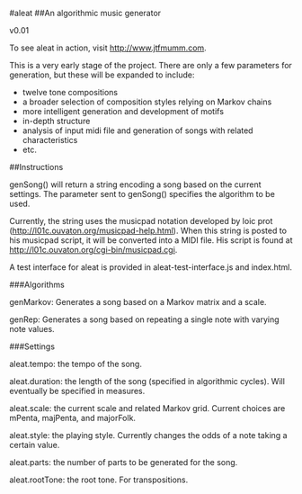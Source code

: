 #aleat
##An algorithmic music generator

v0.01

To see aleat in action, visit http://www.jtfmumm.com.

This is a very early stage of the project.  There are only a few
parameters for generation, but these will be expanded to include:

- twelve tone compositions
- a broader selection of composition styles relying on Markov chains
- more intelligent generation and development of motifs
- in-depth structure
- analysis of input midi file and generation of songs with related characteristics
- etc.

##Instructions

genSong() will return a string encoding a song based on the current settings.
The parameter sent to genSong() specifies the algorithm to be used.

Currently, the string uses the musicpad notation developed by loic prot
(http://l01c.ouvaton.org/musicpad-help.html).  When this string is posted to his
musicpad script, it will be converted into a MIDI file.  His script is found at
http://l01c.ouvaton.org/cgi-bin/musicpad.cgi.

A test interface for aleat is provided in aleat-test-interface.js and index.html.

###Algorithms

genMarkov: Generates a song based on a Markov matrix and a scale.

genRep: Generates a song based on repeating a single note with varying note values.

###Settings

aleat.tempo: the tempo of the song.

aleat.duration: the length of the song (specified in algorithmic cycles).  Will eventually be
specified in measures.

aleat.scale: the current scale and related Markov grid.  Current choices are mPenta, majPenta,
and majorFolk.

aleat.style: the playing style.  Currently changes the odds of a note taking a certain value.

aleat.parts: the number of parts to be generated for the song.

aleat.rootTone: the root tone.  For transpositions.




